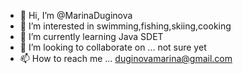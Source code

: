 - 👋 Hi, I’m @MarinaDuginova
- 👀 I’m interested in swimming,fishing,skiing,cooking
- 🌱 I’m currently learning Java SDET
- 💞️ I’m looking to collaborate on ... not sure yet
- 📫 How to reach me ... duginovamarina@gmail.com

<!---
MarinaDuginova/MarinaDuginova is a ✨ special ✨ repository because its `README.md` (this file) appears on your GitHub profile.
You can click the Preview link to take a look at your changes.
--->
